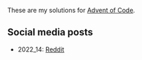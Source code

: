 These are my solutions for [Advent of Code](https://adventofcode.com/).

## Social media posts

- 2022_14: [Reddit](https://www.reddit.com/r/adventofcode/comments/zu28ij/comment/j1gwew0/?utm_source=reddit&utm_medium=web2x&context=3)
